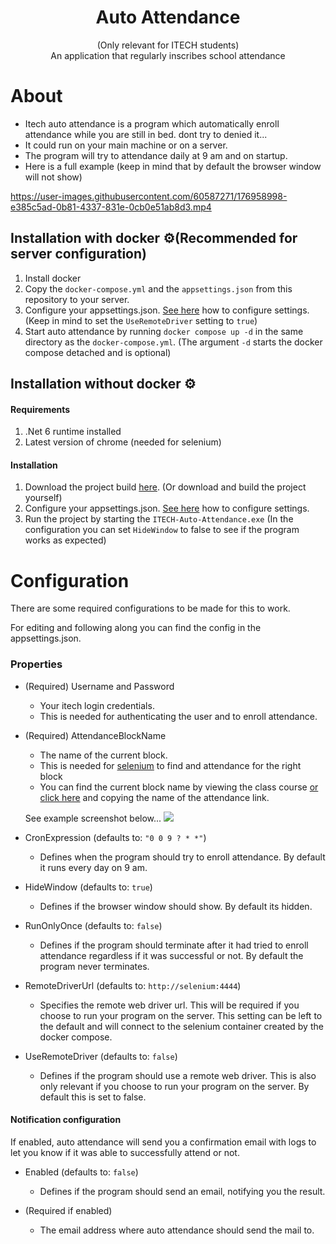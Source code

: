 <p  align="center">
  <h1 align="center">Auto Attendance</h1>
  <p align="center">(Only relevant for ITECH students)<br/>An application that regularly inscribes school attendance</p>

# About
- Itech auto attendance is a program which automatically
  enroll attendance while you are still in bed. dont try to denied it...
- It could run on your main machine or on a server.
- The program will try to attendance daily at 9 am and on startup.
- Here is a full example (keep in mind that by default the browser window will not show)

https://user-images.githubusercontent.com/60587271/176958998-e385c5ad-0b81-4337-831e-0cb0e51ab8d3.mp4

## Installation with docker ⚙️(Recommended for server configuration)

1. Install docker
1. Copy the ```docker-compose.yml``` and the ```appsettings.json``` from this repository to your server.
1. Configure your appsettings.json. [See here](#Configuration) how to configure settings.
(Keep in mind to set the ```UseRemoteDriver``` setting to ```true```)
1. Start auto attendance by running ```docker compose up -d``` in the same directory as the ```docker-compose.yml```.
(The argument ```-d``` starts the docker compose detached and is optional)

## Installation without docker ⚙️

#### Requirements
1. .Net 6 runtime installed
2. Latest version of chrome (needed for selenium)


#### Installation
1. Download the project build [here](https://github.com/SolomonRosemite/ITECH-Auto-Attendance/releases). (Or download and build the project yourself)
2. Configure your appsettings.json. [See here](#Configuration) how to configure settings.
3. Run the project by starting the <code>ITECH-Auto-Attendance.exe</code> (In the configuration you can set <code>HideWindow</code>
   to false to see if the program works as expected)

# Configuration

There are some required configurations to be made for this to work.

For editing and following along you can find the config in the appsettings.json.

### Properties
- (Required) Username and Password
  - Your itech login credentials.
  - This is needed for authenticating the user and to enroll attendance.


- (Required) AttendanceBlockName
  - The name of the current block.
  - This is needed for [selenium](https://www.selenium.dev/) to find and attendance for the right block
  - You can find the current block name by viewing the class course
    [or click here](https://moodle.itech-bs14.de/course/view.php?id=1570) and copying the name of the attendance
    link.

  See example screenshot below...
  <img src="https://github.com/SolomonRosemite/ITECH-Auto-Attendance/blob/4313e5f0406c8118badc5833f8ab0e152e9cd4f3/example.png?raw=true">

- CronExpression (defaults to: <code>"0 0 9 ? * *"</code>)
  - Defines when the program should try to enroll attendance. By default it runs every day on 9 am.


- HideWindow (defaults to: <code>true</code>)
  - Defines if the browser window should show. By default its hidden.


- RunOnlyOnce (defaults to: <code>false</code>)
  - Defines if the program should terminate after it had tried to enroll attendance regardless if it was successful or not.
    By default the program never terminates.


- RemoteDriverUrl (defaults to: ```http://selenium:4444```)
  - Specifies the remote web driver url. This will be required if you choose to run your program
    on the server. This setting can be left to the default and will connect to the selenium container created by the docker compose.


- UseRemoteDriver (defaults to: <code>false</code>)
  - Defines if the program should use a remote web driver. This is also only relevant if you choose to run your program
    on the server. By default this is set to false.

#### Notification configuration
If enabled, auto attendance will send you a confirmation email with logs to let you know if it was able to successfully attend or not.

- Enabled (defaults to: <code>false</code>)
  - Defines if the program should send an email, notifying you the result.

- (Required if enabled)
  - The email address where auto attendance should send the mail to.